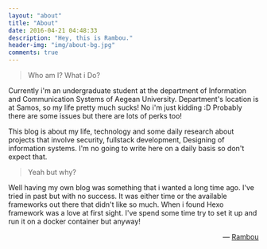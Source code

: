 ```yaml
---
layout: "about"
title: "About"
date: 2016-04-21 04:48:33
description: "Hey, this is Rambou."
header-img: "img/about-bg.jpg"
comments: true
---
```



>Who am I? What i Do?

Currently i'm an undergraduate student at the department of Information and Communication Systems of Aegean University. Department's location is at Samos, so my life pretty much sucks! No i'm just kidding :D Probably there are some issues but there are lots of perks too!

This blog is about my life, technology and some daily research about projects that involve security, fullstack development, Designing of information systems. I'm no going to write here on a daily basis so don't expect that.

>Yeah but why?

Well having my own blog was something that i wanted a long time ago. I've tried in past but with no success. It was either time or the available frameworks out there that didn't like so much. When i found Hexo framework was a love at first sight. I've spend some time try to set it up and run it on a docker container but anyway!

<p style="text-align:right;">
    — <a href="http://www.rambou.gr">Rambou</a>
</p>